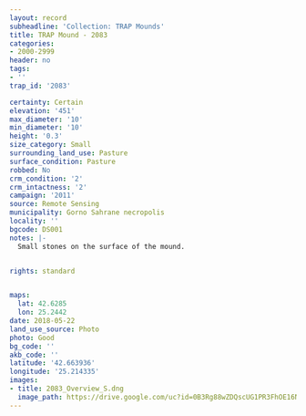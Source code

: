 ```yaml
---
layout: record
subheadline: 'Collection: TRAP Mounds'
title: TRAP Mound - 2083
categories:
- 2000-2999
header: no
tags:
- ''
trap_id: '2083'

certainty: Certain
elevation: '451'
max_diameter: '10'
min_diameter: '10'
height: '0.3'
size_category: Small
surrounding_land_use: Pasture
surface_condition: Pasture
robbed: No
crm_condition: '2'
crm_intactness: '2'
campaign: '2011'
source: Remote Sensing
municipality: Gorno Sahrane necropolis
locality: ''
bgcode: DS001
notes: |-
  Small stones on the surface of the mound.


rights: standard


maps:
  lat: 42.6285
  lon: 25.2442
date: 2018-05-22
land_use_source: Photo
photo: Good
bg_code: ''
akb_code: ''
latitude: '42.663936'
longitude: '25.214335'
images:
- title: 2083_Overview_S.dng
  image_path: https://drive.google.com/uc?id=0B3Rg88wZDQscUG1PR3FhOE16Nlk
---
```

